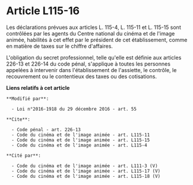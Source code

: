 # Article L115-16

Les déclarations prévues aux articles L. 115-4, L. 115-11 et L. 115-15 sont contrôlées par les agents du Centre national du
cinéma et de l'image animée, habilités à cet effet par le président de cet établissement, comme en matière de taxes sur le
chiffre d'affaires.

L'obligation du secret professionnel, telle qu'elle est définie aux articles 226-13 et 226-14 du code pénal, s'applique à
toutes les personnes appelées à intervenir dans l'établissement de l'assiette, le contrôle, le recouvrement ou le contentieux
des taxes ou des cotisations.

**Liens relatifs à cet article**

	**Modifié par**:

	  - Loi n°2016-1918 du 29 décembre 2016 - art. 55

	**Cite**:

	  - Code pénal - art. 226-13
	  - Code du cinéma et de l'image animée - art. L115-11
	  - Code du cinéma et de l'image animée - art. L115-15
	  - Code du cinéma et de l'image animée - art. L115-4

	**Cité par**:

	  - Code du cinéma et de l'image animée - art. L111-3 (V)
	  - Code du cinéma et de l'image animée - art. L115-17 (V)
	  - Code du cinéma et de l'image animée - art. L115-18 (V)
